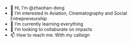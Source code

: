 - 👋 Hi, I’m @zhaohan-dong
- 👀 I’m interested in Aviation, Cinematography and Social Entrepreneurship
- 🌱 I’m currently learning everything
- 💞️ I’m looking to collaborate on impacts
- 📫 How to reach me: With my callsign

<!---
zhaohan-dong/zhaohan-dong is a ✨ special ✨ repository because its `README.md` (this file) appears on your GitHub profile.
You can click the Preview link to take a look at your changes.
--->
